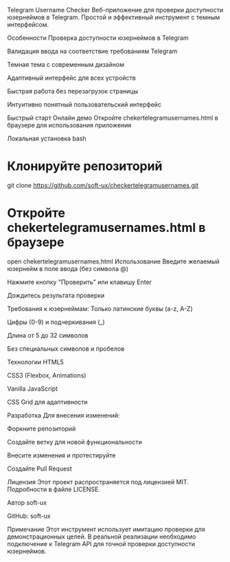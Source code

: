 Telegram Username Checker
Веб-приложение для проверки доступности юзернеймов в Telegram. Простой и эффективный инструмент с темным интерфейсом.

Особенности
Проверка доступности юзернеймов в Telegram

Валидация ввода на соответствие требованиям Telegram

Темная тема с современным дизайном

Адаптивный интерфейс для всех устройств

Быстрая работа без перезагрузок страницы

Интуитивно понятный пользовательский интерфейс

Быстрый старт
Онлайн демо
Откройте chekertelegramusernames.html в браузере для использования приложения

Локальная установка
bash
# Клонируйте репозиторий
git clone https://github.com/soft-ux/checkertelegramusernames.git

# Откройте chekertelegramusernames.html в браузере
open chekertelegramusernames.html
Использование
Введите желаемый юзернейм в поле ввода (без символа @)

Нажмите кнопку "Проверить" или клавишу Enter

Дождитесь результата проверки

Требования к юзернеймам:
Только латинские буквы (a-z, A-Z)

Цифры (0-9) и подчеркивания (_)

Длина от 5 до 32 символов

Без специальных символов и пробелов

Технологии
HTML5

CSS3 (Flexbox, Animations)

Vanilla JavaScript

CSS Grid для адаптивности

Разработка
Для внесения изменений:

Форкните репозиторий

Создайте ветку для новой функциональности

Внесите изменения и протестируйте

Создайте Pull Request

Лицензия
Этот проект распространяется под лицензией MIT. Подробности в файле LICENSE.

Автор
soft-ux

GitHub: soft-ux

Примечание
Этот инструмент использует имитацию проверки для демонстрационных целей. В реальной реализации необходимо подключение к Telegram API для точной проверки доступности юзернеймов.
